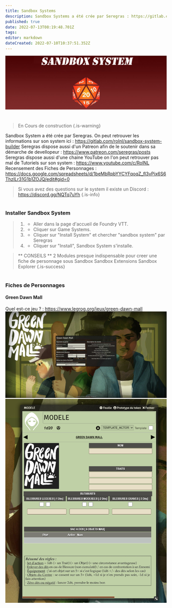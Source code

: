 ```yaml
---
title: Sandbox Systems
description: Sandbox Systems a été crée par Seregras : https://gitlab.com/rolnl/sandbox-system-builder 
published: true
date: 2022-07-13T08:19:48.701Z
tags: 
editor: markdown
dateCreated: 2022-07-10T10:37:51.352Z
---
```


![sandbox_copie.jpg](/sandbox/sandbox_copie.jpg)
# 
> En Cours de construction
{.is-warning}

Sandbox System a été crée par Seregras.
On peut retrouver les informations sur son system ici : https://gitlab.com/rolnl/sandbox-system-builder
Seregras dispose aussi d'un Patreon afin de le soutenir dans sa démarche de devellopeur : https://www.patreon.com/seregras/posts
Seregras dispose aussi d'une chaine YouTube on l'on peut retrouver pas mal de Tutoriels sur son system : https://www.youtube.com/c/RolNL
Recensement des Fiches de Personnages : https://docs.google.com/spreadsheets/d/1beMbRpbYYCYFqoqZ_fl3vPix6S6ThzILr31G1b1ZOJQ/edit#gid=0

> Si vous avez des questions sur le system il existe un Discord : https://discord.gg/NQTq7uYh
{.is-info}

#
### Installer Sandbox System

> 1. - Aller dans la page d'accueil de Foundry VTT.
> 2. - Cliquer sur Game Systems.
> 3. - Cliquer sur "Install System" et chercher "sandbox system" par Seregras
> 1. - Cliquer sur "Install", Sandbox System s'installe.

>** CONSEILS **
2 Modules presque indispensable pour creer une fiche de personnage sous Sandbox
Sandbox Extensions
Sandbox Explorer 
{.is-success} 
# 
### Fiches de Personnages 
#### **Green Dawn Mall**
Quel est-ce jeu ? : https://www.legrog.org/jeux/green-dawn-mall
![2022-07-13_copie.jpg](/sandbox/2022-07-13_copie.jpg)
![2022-07-13_(1).png](/sandbox/2022-07-13_(1).png)